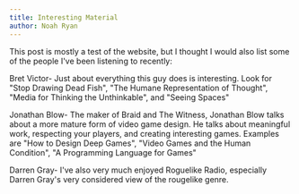 ```yaml
---
title: Interesting Material
author: Noah Ryan
---
```

This post is mostly a test of the website, but I thought I would also list some of the people I've been listening to recently:

Bret Victor- Just about everything this guy does is interesting. Look for "Stop Drawing Dead Fish", "The Humane Representation of Thought", "Media for Thinking the Unthinkable", and "Seeing Spaces"

Jonathan Blow- The maker of Braid and The Witness, Jonathan Blow talks about a more mature form of video game design. He talks about meaningful work, respecting your players, and creating interesting games. Examples are "How to Design Deep Games", "Video Games and the Human Condition", "A Programming Language for Games"

Darren Gray- I've also very much enjoyed Roguelike Radio, especially Darren Gray's very considered view of the rougelike genre.

